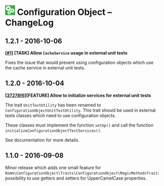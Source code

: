 # ![Configuration Object](Documentation/Images/configuration-object-icon@medium.png) Configuration Object – ChangeLog

1.2.1 - 2016-10-06
------------------

**[[#1](https://github.com/romm/configuration_object/pull/1)] [TASK] Allow `CacheService` usage in external unit tests**

Fixes the issue that would prevent using configuration objects which use the cache service in external unit tests.

1.2.0 - 2016-10-04
------------------

**[[37278f6](https://github.com/romm/configuration_object/commit/37278f690537d371467b61ee1eb79db29f779fa8)][FEATURE] Allow to initialize services for external unit tests**

The trait `UnitTestUtility` has been renamed to `ConfigurationObjectUnitTestUtility`. This trait should be used in external tests classes which need to use configuration objects.

These classes must implement the function `setUp()` and call the function `initializeConfigurationObjectTestServices()`.

See documentation for more details.

1.1.0 - 2016-09-08
------------------

Minor release which adds one small feature for `Romm\ConfigurationObject\Traits\ConfigurationObject\MagicMethodsTrait`: possibility to use getters and setters for UpperCamelCase properties.
